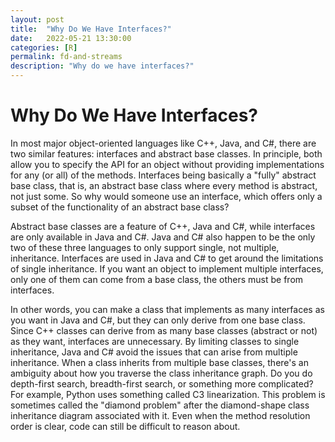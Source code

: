 ```yaml
---
layout: post
title:  "Why Do We Have Interfaces?"
date:   2022-05-21 13:30:00
categories: [R]
permalink: fd-and-streams
description: "Why do we have interfaces?"
---
```


# Why Do We Have Interfaces?

In most major object-oriented languages like C++, Java, and C#, there are two similar features: interfaces and abstract base classes. In principle, both allow you to specify the API for an object without providing implementations for any (or all) of the methods. Interfaces being basically a "fully" abstract base class, that is, an abstract base class where every method is abstract, not just some. So why would someone use an interface, which offers only a subset of the functionality of an abstract base class?

Abstract base classes are a feature of C++, Java and C#, while interfaces are only available in Java and C#. Java and C# also happen to be the only two of these three languages to only support single, not multiple, inheritance. Interfaces are used in Java and C# to get around the limitations of single inheritance. If you want an object to implement multiple interfaces, only one of them can come from a base class, the others must be from interfaces.

In other words, you can make a class that implements as many interfaces as you want in Java and C#, but they can only derive from one base class. Since C++ classes can derive from as many base classes (abstract or not) as they want, interfaces are unnecessary. By limiting classes to single inheritance, Java and C# avoid the issues that can arise from multiple inheritance. When a class inherits from multiple base classes, there's an ambiguity about how you traverse the class inheritance graph. Do you do depth-first search, breadth-first search, or something more complicated? For example, Python uses something called C3 linearization. This problem is sometimes called the "diamond problem" after the diamond-shape class inheritance diagram associated with it. Even when the method resolution order is clear, code can still be difficult to reason about.